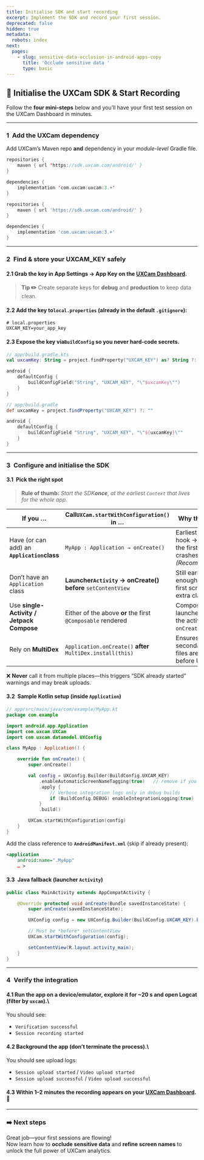 ```yaml
---
title: Initialise SDK and start recording
excerpt: Implement the SDK and record your first session.
deprecated: false
hidden: true
metadata:
  robots: index
next:
  pages:
    - slug: sensitive-data-occlusion-in-android-apps-copy
      title: 'Occlude sensitive data '
      type: basic
---
```

## 🚀 Initialise the UXCam SDK & Start Recording

Follow the **four mini-steps** below and you’ll have your first test session on the UXCam Dashboard in minutes.

***

### 1 Add the UXCam dependency

Add UXCam’s Maven repo **and** dependency in your *module-level* Gradle file.

```kotlin build.gradle.kts (Kotlin DSL)
repositories {
    maven { url 'https://sdk.uxcam.com/android/' }
}

dependencies {
    implementation 'com.uxcam:uxcam:3.+'
}
```
```groovy build.gradle (Groovy)
repositories {
    maven { url 'https://sdk.uxcam.com/android/' }
}

dependencies {
    implementation 'com.uxcam:uxcam:3.+'
}
```

***

### 2 Find & store your **UXCAM\_KEY** safely

#### 2.1 **Grab the key** in **App Settings → App Key** on the [UXCam Dashboard](https://app.uxcam.com).

   > **Tip ✏️**  Create separate keys for **debug** and **production** to keep data clean.

#### 2.2 **Add the key to`local.properties`** (already in the default `.gitignore`):

   ```properties
   # local.properties
   UXCAM_KEY=your_app_key
   ```

#### 2.3 **Expose the key via`BuildConfig`** so you never hard-code secrets.

   ```kotlin Kotlin DSL
   // app/build.gradle.kts
   val uxcamKey: String = project.findProperty("UXCAM_KEY") as? String ?: ""

   android {
       defaultConfig {
           buildConfigField("String", "UXCAM_KEY", "\"$uxcamKey\"")
       }
   }
   ```
   ```groovy Groovy DSL
   // app/build.gradle
   def uxcamKey = project.findProperty("UXCAM_KEY") ?: ""

   android {
       defaultConfig {
           buildConfigField "String", "UXCAM_KEY", "\"${uxcamKey}\""
       }
   }
   ```

***

### 3 Configure **and** initialise the SDK

#### 3.1 Pick the right spot

> **Rule of thumb:** *Start the SDK**once**, at the earliest `Context` that lives for the whole app.*

| **If you …**                                | **Call`UXCam.startWithConfiguration()` in …**                   | **Why this spot?**                                                              |
| ------------------------------------------- | --------------------------------------------------------------- | ------------------------------------------------------------------------------- |
| Have (or can add) an **`Application`class** | `MyApp : Application → onCreate()`                              | Earliest lifecycle hook → captures the first screen & crashes. *(Recommended.)* |
| Don’t have an `Application` class           | **Launcher`Activity` → onCreate()** **before** `setContentView` | Still early enough for the first screen; zero extra classes.                    |
| Use **single-Activity / Jetpack Compose**   | Either of the above **or** the first `@Composable` rendered     | Compose is launched from the activity’s `onCreate()`.                           |
| Rely on **MultiDex**                        | `Application.onCreate()` **after** `MultiDex.install(this)`     | Ensures secondary DEX files are loaded before UXCam.                            |

❌ **Never** call it from multiple places—this triggers “SDK already started” warnings and may break uploads.

#### 3.2 Sample Kotlin setup (inside `Application`)

```kotlin
// app/src/main/java/com/example/MyApp.kt
package com.example

import android.app.Application
import com.uxcam.UXCam
import com.uxcam.datamodel.UXConfig

class MyApp : Application() {

    override fun onCreate() {
        super.onCreate()

        val config = UXConfig.Builder(BuildConfig.UXCAM_KEY)
            .enableAutomaticScreenNameTagging(true)   // remove if you tag screens manually
            .apply {
                // Verbose integration logs only in debug builds
                if (BuildConfig.DEBUG) enableIntegrationLogging(true)
            }
            .build()

        UXCam.startWithConfiguration(config)
    }
}
```

Add the class reference to **`AndroidManifest.xml`** (skip if already present):

```xml
<application
    android:name=".MyApp"
    … >
```

#### 3.3 Java fallback (launcher `Activity`)

```java
public class MainActivity extends AppCompatActivity {

    @Override protected void onCreate(Bundle savedInstanceState) {
        super.onCreate(savedInstanceState);

        UXConfig config = new UXConfig.Builder(BuildConfig.UXCAM_KEY).build();

        // Must be *before* setContentView
        UXCam.startWithConfiguration(config);

        setContentView(R.layout.activity_main);
    }
}
```

***

### 4 Verify the integration

#### 4.1 **Run the app** on a device/emulator, explore it for \~20 s and open **Logcat** (filter by `uxcam`).\
   You should see:

   * `Verification successful`
   * `Session recording started`
#### 4.2 **Background the app** (don’t terminate the process).\
   You should see upload logs:

   * `Session upload started` / `Video upload started`
   * `Session upload successful` / `Video upload successful`
#### 4.3 Within **1–2 minutes** the recording appears on your [UXCam Dashboard](https://app.uxcam.com). 🎉

***

### ➡️ Next steps

Great job—your first sessions are flowing!\
Now learn how to **occlude sensitive data** and **refine screen names** to unlock the full power of UXCam analytics.